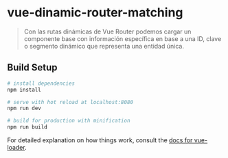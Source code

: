 # vue-dinamic-router-matching

> Con las rutas dinámicas de Vue Router podemos cargar un componente base con información específica en base a una ID, clave o segmento dinámico que representa una entidad única.

## Build Setup

``` bash
# install dependencies
npm install

# serve with hot reload at localhost:8080
npm run dev

# build for production with minification
npm run build
```

For detailed explanation on how things work, consult the [docs for vue-loader](http://vuejs.github.io/vue-loader).
